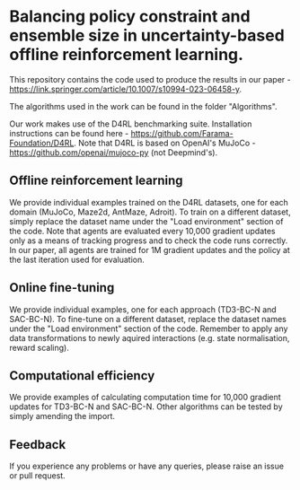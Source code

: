 # Balancing policy constraint and ensemble size in uncertainty-based offline reinforcement learning.

This repository contains the code used to produce the results in our paper - https://link.springer.com/article/10.1007/s10994-023-06458-y.

The algorithms used in the work can be found in the folder "Algorithms".

Our work makes use of the D4RL benchmarking suite.  Installation instructions can be found here - https://github.com/Farama-Foundation/D4RL.  Note that D4RL is based on OpenAI's MuJoCo - https://github.com/openai/mujoco-py (not Deepmind's).

## Offline reinforcement learning
We provide individual examples trained on the D4RL datasets, one for each domain (MuJoCo, Maze2d, AntMaze, Adroit).  To train on a different dataset, simply replace the dataset name under the "Load environment" section of the code.  Note that agents are evaluated every 10,000 gradient updates only as a means of tracking progress and to check the code runs correctly.  In our paper, all agents are trained for 1M gradient updates and the policy at the last iteration used for evaluation.

## Online fine-tuning
We provide individual examples, one for each approach (TD3-BC-N and SAC-BC-N).  To fine-tune on a different dataset, replace the dataset names under the "Load environment" section of the code.  Remember to apply any data transformations to newly aquired interactions (e.g. state normalisation, reward scaling).

## Computational efficiency
We provide examples of calculating computation time for 10,000 gradient updates for TD3-BC-N and SAC-BC-N.  Other algorithms can be tested by simply amending the import.

## Feedback
If you experience any problems or have any queries, please raise an issue or pull request.
